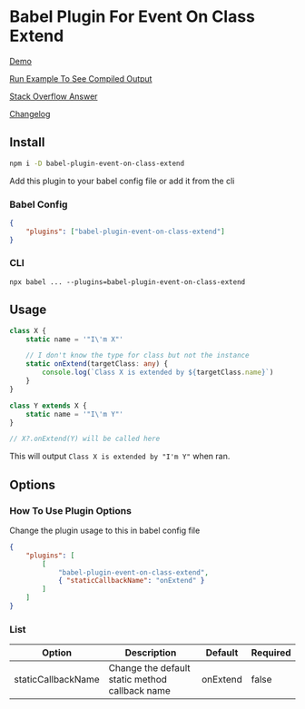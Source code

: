 # Babel Plugin For Event On Class Extend

[Demo](https://github.com/kennarddh/test-babel-plugin-event-on-class-extend)

[Run Example To See Compiled Output](./example/index.ts)

[Stack Overflow Answer](https://stackoverflow.com/a/77031020/14813577)

[Changelog](./CHANGELOG.md)

## Install

```bash
npm i -D babel-plugin-event-on-class-extend
```

Add this plugin to your babel config file or add it from the cli

### Babel Config

```json
{
	"plugins": ["babel-plugin-event-on-class-extend"]
}
```

### CLI

```
npx babel ... --plugins=babel-plugin-event-on-class-extend
```

## Usage

```ts
class X {
	static name = '"I\'m X"'

	// I don't know the type for class but not the instance
	static onExtend(targetClass: any) {
		console.log(`Class X is extended by ${targetClass.name}`)
	}
}

class Y extends X {
	static name = '"I\'m Y"'
}

// X?.onExtend(Y) will be called here
```

This will output `Class X is extended by "I'm Y"` when ran.

## Options

### How To Use Plugin Options

Change the plugin usage to this in babel config file

```json
{
	"plugins": [
		[
			"babel-plugin-event-on-class-extend",
			{ "staticCallbackName": "onExtend" }
		]
	]
}
```

### List

| Option             | Description                                    | Default  | Required |
| ------------------ | ---------------------------------------------- | -------- | -------- |
| staticCallbackName | Change the default static method callback name | onExtend | false    |
